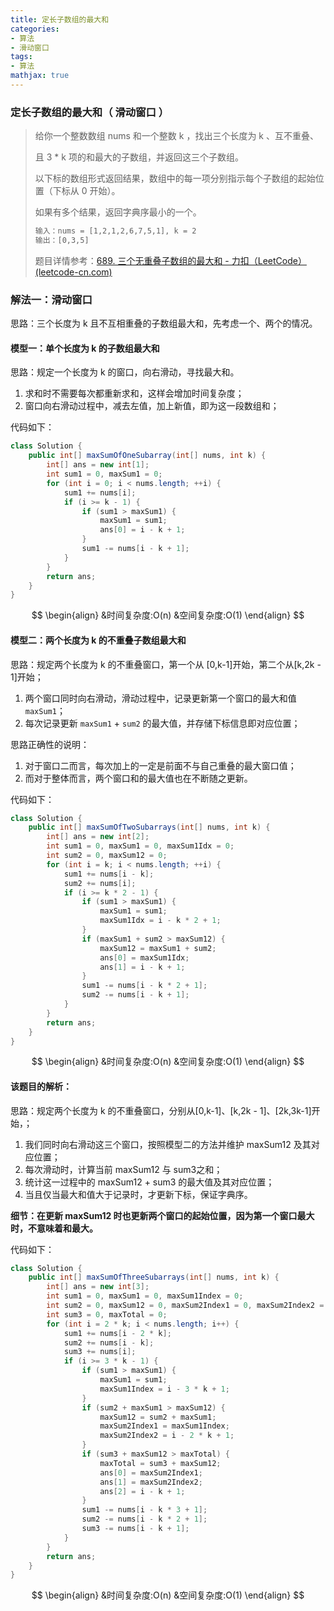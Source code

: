 ```yaml
---
title: 定长子数组的最大和
categories:
- 算法
- 滑动窗口
tags:
- 算法
mathjax: true
---
```


### 定长子数组的最大和（ 滑动窗口 ）
<!--more-->

>给你一个整数数组 nums 和一个整数 k ，找出三个长度为 k 、互不重叠、
>
>且 3 * k 项的和最大的子数组，并返回这三个子数组。
>
>以下标的数组形式返回结果，数组中的每一项分别指示每个子数组的起始位置（下标从 0 开始）。
>
>如果有多个结果，返回字典序最小的一个。
>
>```html
>输入：nums = [1,2,1,2,6,7,5,1], k = 2
>输出：[0,3,5]
>```
>题目详情参考：[689. 三个无重叠子数组的最大和 - 力扣（LeetCode） (leetcode-cn.com)](https://leetcode-cn.com/problems/maximum-sum-of-3-non-overlapping-subarrays/)

### 解法一：滑动窗口

思路：三个长度为 k 且不互相重叠的子数组最大和，先考虑一个、两个的情况。

#### 模型一：单个长度为 k 的子数组最大和

思路：规定一个长度为 k 的窗口，向右滑动，寻找最大和。

1. 求和时不需要每次都重新求和，这样会增加时间复杂度；
2. 窗口向右滑动过程中，减去左值，加上新值，即为这一段数组和；

代码如下：

```java
class Solution {
    public int[] maxSumOfOneSubarray(int[] nums, int k) {
        int[] ans = new int[1];
        int sum1 = 0, maxSum1 = 0;
        for (int i = 0; i < nums.length; ++i) {
            sum1 += nums[i];
            if (i >= k - 1) {
                if (sum1 > maxSum1) {
                    maxSum1 = sum1;
                    ans[0] = i - k + 1;
                }
                sum1 -= nums[i - k + 1];
            }
        }
        return ans;
    }
}
```

$$
\begin{align}
&时间复杂度:O(n)
&空间复杂度:O(1)
\end{align}
$$

#### 模型二：两个长度为 k 的不重叠子数组最大和

思路：规定两个长度为 k 的不重叠窗口，第一个从 [0,k-1]开始，第二个从[k,2k - 1]开始；

1. 两个窗口同时向右滑动，滑动过程中，记录更新第一个窗口的最大和值 `maxSum1`；
2. 每次记录更新 `maxSum1` + `sum2` 的最大值，并存储下标信息即对应位置；

思路正确性的说明：

1. 对于窗口二而言，每次加上的一定是前面不与自己重叠的最大窗口值；
2. 而对于整体而言，两个窗口和的最大值也在不断随之更新。

代码如下：

```java
class Solution {
    public int[] maxSumOfTwoSubarrays(int[] nums, int k) {
        int[] ans = new int[2];
        int sum1 = 0, maxSum1 = 0, maxSum1Idx = 0;
        int sum2 = 0, maxSum12 = 0;
        for (int i = k; i < nums.length; ++i) {
            sum1 += nums[i - k];
            sum2 += nums[i];
            if (i >= k * 2 - 1) {
                if (sum1 > maxSum1) {
                    maxSum1 = sum1;
                    maxSum1Idx = i - k * 2 + 1;
                }
                if (maxSum1 + sum2 > maxSum12) {
                    maxSum12 = maxSum1 + sum2;
                    ans[0] = maxSum1Idx;
                    ans[1] = i - k + 1;
                }
                sum1 -= nums[i - k * 2 + 1];
                sum2 -= nums[i - k + 1];
            }
        }
        return ans;
    }
}
```
$$
\begin{align}
&时间复杂度:O(n)
&空间复杂度:O(1)
\end{align}
$$

#### 该题目的解析：

思路：规定两个长度为 k 的不重叠窗口，分别从[0,k-1]、[k,2k - 1]、[2k,3k-1]开始，；

1. 我们同时向右滑动这三个窗口，按照模型二的方法并维护 maxSum12 及其对应位置；
2. 每次滑动时，计算当前 maxSum12 与 sum3之和；
3. 统计这一过程中的 maxSum12 + sum3 的最大值及其对应位置；
4. 当且仅当最大和值大于记录时，才更新下标，保证字典序。

**细节：在更新 maxSum12 时也更新两个窗口的起始位置，因为第一个窗口最大时，不意味着和最大。**

代码如下：

```java
class Solution {
    public int[] maxSumOfThreeSubarrays(int[] nums, int k) {
        int[] ans = new int[3];
        int sum1 = 0, maxSum1 = 0, maxSum1Index = 0;
        int sum2 = 0, maxSum12 = 0, maxSum2Index1 = 0, maxSum2Index2 = 0;
        int sum3 = 0, maxTotal = 0;
        for (int i = 2 * k; i < nums.length; i++) {
            sum1 += nums[i - 2 * k];
            sum2 += nums[i - k];
            sum3 += nums[i];
            if (i >= 3 * k - 1) {
                if (sum1 > maxSum1) {
                    maxSum1 = sum1;
                    maxSum1Index = i - 3 * k + 1;
                }
                if (sum2 + maxSum1 > maxSum12) {
                    maxSum12 = sum2 + maxSum1;
                    maxSum2Index1 = maxSum1Index;
                    maxSum2Index2 = i - 2 * k + 1;
                }
                if (sum3 + maxSum12 > maxTotal) {
                    maxTotal = sum3 + maxSum12;
                    ans[0] = maxSum2Index1;
                    ans[1] = maxSum2Index2;
                    ans[2] = i - k + 1;
                }
                sum1 -= nums[i - k * 3 + 1];
                sum2 -= nums[i - k * 2 + 1];
                sum3 -= nums[i - k + 1];
            }
        }
        return ans;
    }
}
```
$$
\begin{align}
&时间复杂度:O(n)
&空间复杂度:O(1)
\end{align}
$$



